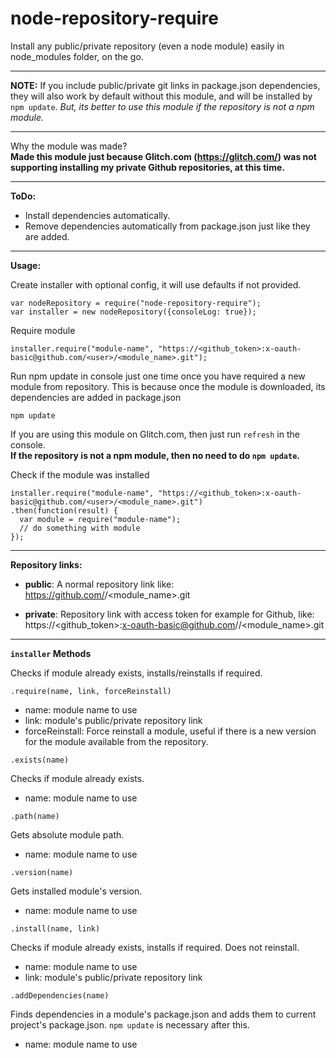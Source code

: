 # node-repository-require
Install any public/private repository (even a node module) easily in node_modules folder, on the go.

---------------------------------------------------

**NOTE:** If you include public/private git links in package.json dependencies, they will also work by default without this module, and will be installed by `npm update`. _But, its better to use this module if the repository is not a npm module._

---------------------------------------------------

Why the module was made?<br/>
**Made this module just because Glitch.com (https://glitch.com/) was not supporting installing my private Github repositories, at this time.**

---------------------------------------------------

**ToDo:**
- Install dependencies automatically.
- Remove dependencies automatically from package.json just like they are added.

---------------------------------------------------

**Usage:**

Create installer with optional config, it will use defaults if not provided.
```
var nodeRepository = require("node-repository-require");
var installer = new nodeRepository({consoleLog: true});
```

Require module
```
installer.require("module-name", "https://<github_token>:x-oauth-basic@github.com/<user>/<module_name>.git");
```

Run npm update in console just one time once you have required a new module from repository. This is because once the module is downloaded, its dependencies are added in package.json
```
npm update
```

If you are using this module on Glitch.com, then just run `refresh` in the console.<br/>
**If the repository is not a npm module, then no need to do `npm update`.**

Check if the module was installed
```
installer.require("module-name", "https://<github_token>:x-oauth-basic@github.com/<user>/<module_name>.git")
.then(function(result) {
  var module = require("module-name");
  // do something with module
});
```

---------------------------------------------------

**Repository links:**

- **public**: A normal repository link like: https://github.com/<user>/<module_name>.git

- **private**: Repository link with access token for example for Github, like: https://<github_token>:x-oauth-basic@github.com/<user>/<module_name>.git

---------------------------------------------------

**`installer` Methods**

Checks if module already exists, installs/reinstalls if required.

`.require(name, link, forceReinstall)`
- name: module name to use
- link: module's public/private repository link
- forceReinstall: Force reinstall a module, useful if there is a new version for the module available from the repository.

`.exists(name)`

Checks if module already exists.

- name: module name to use

`.path(name)`

Gets absolute module path.

- name: module name to use

`.version(name)`

Gets installed module's version.

- name: module name to use

`.install(name, link)`

Checks if module already exists, installs if required. Does not reinstall.

- name: module name to use
- link: module's public/private repository link

`.addDependencies(name)`

Finds dependencies in a module's package.json and adds them to current project's package.json. `npm update` is necessary after this.

- name: module name to use